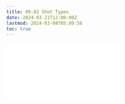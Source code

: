 ```yaml
---
title: 09.02 Shot Types
date: 2024-03-21T12:00:00Z
lastmod: 2024-03-08T05:09:56
toc: true
---
```


![Link to included file content](../../../../video/shot-types.md)
